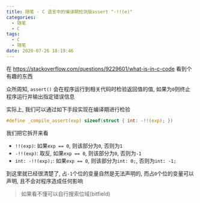 ```yaml
---
title: 随笔 - C 语言中的编译期检测版assert "-!!(e)"
categories:
  - 随笔
  - C
tags:
  - C
  - 随笔
date: 2020-07-26 18:19:46
---
```


在 <https://stackoverflow.com/questions/9229601/what-is-in-c-code> 看到个有趣的东西

<!-- more -->

众所周知, `assert()` 会在程序运行到相关代码时检验返回值的值, 如果为`0`则终止程序运行并输出指定错误信息

实际上, 我们可以通过如下手段实现在编译期进行检验

```c
#define _compile_assert(exp) sizeof(struct { int: -!!(exp); })
```

我们把它拆开来看

- `!!(exp)`: 如果`exp == 0`, 则该部分为`0`, 否则为`1`
- `-!!(exp)`: 取反, 如果`exp == 0`, 则该部分为`0`, 否则为`-1`
- `int: -!!(exp);`: 如果`exp == 0`, 则该部分为`int: 0;`, 否则为`int: -1;`

到这里就已经很清楚了, 占`-1`个位的变量自然是无法声明的, 而占`0`个位的变量可以声明, 且不会对程序造成任何影响

> 如果看不懂可以自行搜索位域(bitfield)
